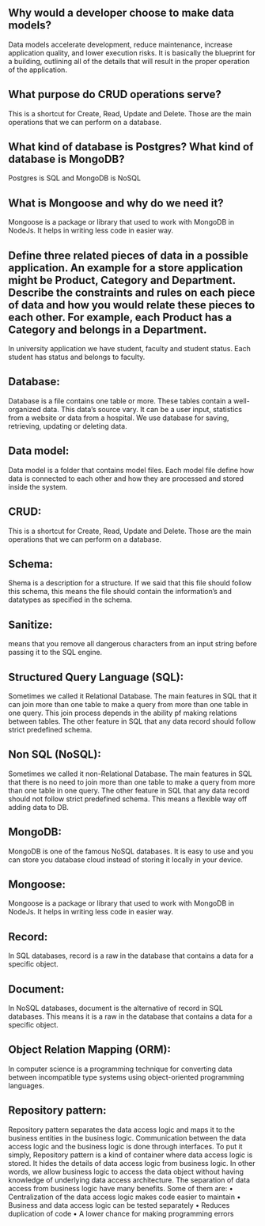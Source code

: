 ## Why would a developer choose to make data models?
Data models accelerate development, reduce maintenance, increase application quality, and lower execution risks. It is basically the blueprint for a building, outlining all of the details that will result in the proper operation of the application.

## What purpose do CRUD operations serve?
This is a shortcut for Create, Read, Update and Delete. Those are the main operations that we can perform on a database.

## What kind of database is Postgres? What kind of database is MongoDB?
Postgres is SQL and MongoDB is NoSQL

## What is Mongoose and why do we need it?
Mongoose is a package or library that used to work with MongoDB in NodeJs. It helps in writing less code in easier way.

## Define three related pieces of data in a possible application. An example for a store application might be Product, Category and Department. Describe the constraints and rules on each piece of data and how you would relate these pieces to each other. For example, each Product has a Category and belongs in a Department.
In university application we have student, faculty and student status.
Each student has status and belongs to faculty.

## Database: 
Database is a file contains one table or more. These tables contain a well-organized data. This data’s source vary. It can be a user input, statistics from a website or data from a hospital. We use database for saving, retrieving, updating or deleting data.

## Data model:
Data model is a folder that contains model files. Each model file define how data is connected to each other and how they are processed and stored inside the system.

## CRUD:
This is a shortcut for Create, Read, Update and Delete. Those are the main operations that we can perform on a database.

## Schema:
Shema is a description for a structure. If we said that this file should follow this schema, this means the file should contain the information’s and datatypes as specified in the schema.

## Sanitize:
means that you remove all dangerous characters from an input string before passing it to the SQL engine.

## Structured Query Language (SQL):
Sometimes we called it Relational Database. The main features in SQL that it can join more than one table to make a query from more than one table in one query. This join process depends in the ability pf making relations between tables. The other feature in SQL that any data record should follow strict predefined schema.

## Non SQL (NoSQL):
Sometimes we called it non-Relational Database. The main features in SQL that there is no need to join more than one table to make a query from more than one table in one query. The other feature in SQL that any data record should not follow strict predefined schema. This means a flexible way off adding data to DB.

## MongoDB:
MongoDB is one of the famous NoSQL databases. It is easy to use and you can store you database cloud instead of storing it locally in your device.

## Mongoose:
Mongoose is a package or library that used to work with MongoDB in NodeJs. It helps in writing less code in easier way.

## Record:
In SQL databases, record is a raw in the database that contains a data for a specific object.

## Document:
In NoSQL databases, document is the alternative of record in SQL databases. This means it is a raw in the database that contains a data for a specific object.

## Object Relation Mapping (ORM):
In computer science is a programming technique for converting data between incompatible type systems using object-oriented programming languages.

## Repository pattern:
Repository pattern separates the data access logic and maps it to the business entities in the business logic. Communication between the data access logic and the business logic is done through interfaces. To put it simply, Repository pattern is a kind of container where data access logic is stored. It hides the details of data access logic from business logic. In other words, we allow business logic to access the data object without having knowledge of underlying data access architecture. The separation of data access from business logic have many benefits. Some of them are:
•	Centralization of the data access logic makes code easier to maintain
•	Business and data access logic can be tested separately
•	Reduces duplication of code
•	A lower chance for making programming errors




